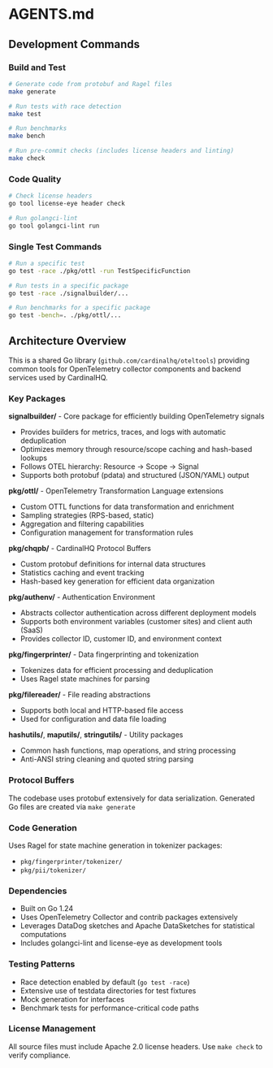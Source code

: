 # AGENTS.md

## Development Commands

### Build and Test

```bash
# Generate code from protobuf and Ragel files
make generate

# Run tests with race detection
make test

# Run benchmarks
make bench

# Run pre-commit checks (includes license headers and linting)
make check
```

### Code Quality

```bash
# Check license headers
go tool license-eye header check

# Run golangci-lint
go tool golangci-lint run
```

### Single Test Commands

```bash
# Run a specific test
go test -race ./pkg/ottl -run TestSpecificFunction

# Run tests in a specific package
go test -race ./signalbuilder/...

# Run benchmarks for a specific package
go test -bench=. ./pkg/ottl/...
```

## Architecture Overview

This is a shared Go library (`github.com/cardinalhq/oteltools`) providing common tools for OpenTelemetry collector components and backend services used by CardinalHQ.

### Key Packages

**signalbuilder/** - Core package for efficiently building OpenTelemetry signals

- Provides builders for metrics, traces, and logs with automatic deduplication
- Optimizes memory through resource/scope caching and hash-based lookups
- Follows OTEL hierarchy: Resource → Scope → Signal
- Supports both protobuf (pdata) and structured (JSON/YAML) output

**pkg/ottl/** - OpenTelemetry Transformation Language extensions

- Custom OTTL functions for data transformation and enrichment
- Sampling strategies (RPS-based, static)
- Aggregation and filtering capabilities
- Configuration management for transformation rules

**pkg/chqpb/** - CardinalHQ Protocol Buffers

- Custom protobuf definitions for internal data structures
- Statistics caching and event tracking
- Hash-based key generation for efficient data organization

**pkg/authenv/** - Authentication Environment

- Abstracts collector authentication across different deployment models
- Supports both environment variables (customer sites) and client auth (SaaS)
- Provides collector ID, customer ID, and environment context

**pkg/fingerprinter/** - Data fingerprinting and tokenization

- Tokenizes data for efficient processing and deduplication
- Uses Ragel state machines for parsing

**pkg/filereader/** - File reading abstractions

- Supports both local and HTTP-based file access
- Used for configuration and data file loading

**hashutils/**, **maputils/**, **stringutils/** - Utility packages

- Common hash functions, map operations, and string processing
- Anti-ANSI string cleaning and quoted string parsing

### Protocol Buffers

The codebase uses protobuf extensively for data serialization. Generated Go files are created via `make generate`

### Code Generation

Uses Ragel for state machine generation in tokenizer packages:

- `pkg/fingerprinter/tokenizer/`
- `pkg/pii/tokenizer/`

### Dependencies

- Built on Go 1.24
- Uses OpenTelemetry Collector and contrib packages extensively
- Leverages DataDog sketches and Apache DataSketches for statistical computations
- Includes golangci-lint and license-eye as development tools

### Testing Patterns

- Race detection enabled by default (`go test -race`)
- Extensive use of testdata directories for test fixtures
- Mock generation for interfaces
- Benchmark tests for performance-critical code paths

### License Management

All source files must include Apache 2.0 license headers. Use `make check` to verify compliance.
